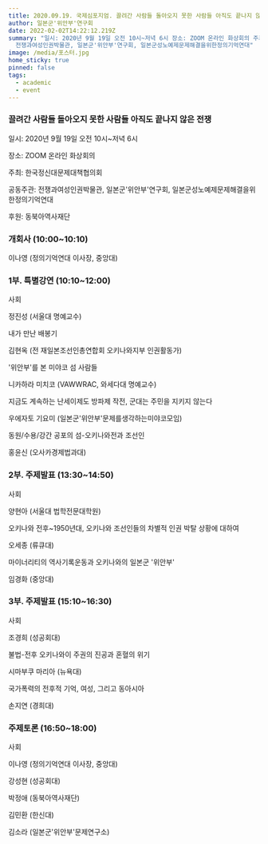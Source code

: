 ```yaml
---
title: 2020.09.19. 국제심포지엄. 끌려간 사람들 돌아오지 못한 사람들 아직도 끝나지 않은 전쟁
author: 일본군'위안부'연구회
date: 2022-02-02T14:22:12.219Z
summary: "일시: 2020년 9월 19일 오전 10시~저녁 6시 장소: ZOOM 온라인 화상회의 주최: 한국정신대문제대책협의회 공동주관:
  전쟁과여성인권박물관, 일본군'위안부'연구회, 일본군성노예제문제해결을위한정의기억연대"
image: /media/포스터.jpg
home_sticky: true
pinned: false
tags:
  - academic
  - event
---
```

### 끌려간 사람들 돌아오지 못한 사람들 아직도 끝나지 않은 전쟁

일시: 2020년 9월 19일 오전 10시~저녁 6시 

장소: ZOOM 온라인 화상회의 

주최: 한국정신대문제대책협의회

공동주관: 전쟁과여성인권박물관, 일본군'위안부'연구회, 일본군성노예제문제해결을위한정의기억연대

후원: 동북아역사재단



### 개회사 (10:00~10:10)

이나영 (정의기억연대 이사장, 중앙대)



### 1부. 특별강연 (10:10~12:00)

사회

정진성 (서울대 명예교수)

내가 만난 배봉기 

김현옥 (전 재일본조선인총연합회 오키나와지부 인권활동가)

'위안부'를 본 미야코 섬 사람들

니카하라 미치코 (VAWWRAC, 와세다대 명예교수)

지금도 계속하는 난세이제도 방파제 작전, 군대는 주민을 지키지 않는다

우에자토 기요미 (일본군'위안부'문제를생각하는미야코모임)

동원/수용/강간 공포의 섬-오키나와전과 조선인

홍윤신 (오사카경제법과대)



### 2부. 주제발표 (13:30~14:50)

사회

양현아 (서울대 법학전문대학원)

오키나와 전후~1950년대, 오키나와 조선인들의 차별적 인권 박탈 상황에 대하여

오세종 (류큐대)

마이너리티의 역사기록운동과 오키나와의 일본군 '위안부'

임경화 (중앙대)



### 3부. 주제발표 (15:10~16:30)

사회

조경희 (성공회대)

불법-전후 오키나와이 주권의 진공과 혼혈의 위기

시마부쿠 마리아 (뉴욕대)

국가폭력의 전후적 기억, 여성, 그리고 동아시아

손지연 (경희대)



### 주제토론 (16:50~18:00)

사회

이나영 (정의기억연대 이사장, 중앙대)

강성현 (성공회대)

박정애 (동북아역사재단)

김민환 (한신대)

김소라 (일본군'위안부'문제연구소)
